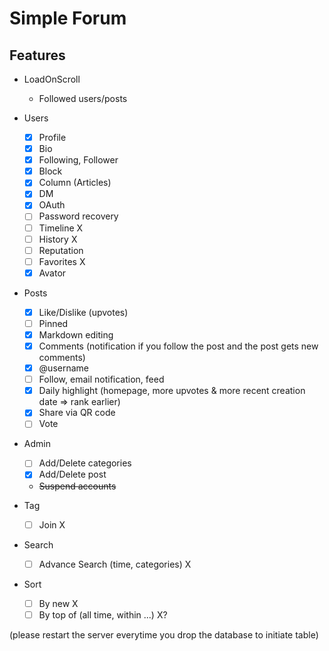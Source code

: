 # Simple Forum

## Features

- LoadOnScroll
  - Followed users/posts
  
- Users 
  - [x] Profile
  - [x] Bio 
  - [x] Following, Follower
  - [x] Block 
  - [x] Column (Articles)
  - [x] DM
  - [x] OAuth
  - [ ] Password recovery
  - [ ] Timeline X
  - [ ] History X
  - [ ] Reputation
  - [ ] Favorites X
  - [x] Avator
- Posts 
  - [x] Like/Dislike (upvotes)
  - [ ] Pinned
  - [x] Markdown editing  
  - [x] Comments (notification if you follow the post and the post gets new comments)
  - [x] @username
  - [ ] Follow, email notification, feed
  - [x] Daily highlight (homepage, more upvotes & more recent creation date => rank earlier)
  - [x] Share via QR code
  - [ ] Vote 
- Admin
  - [ ] Add/Delete categories
  - [x] Add/Delete post
  - ~~Suspend accounts~~
- Tag
  - [ ] Join X
- Search
  - [ ] Advance Search (time, categories) X
- Sort
  - [ ] By new X
  - [ ] By top of (all time, within ...) X?

(please restart the server everytime you drop the database to initiate table)